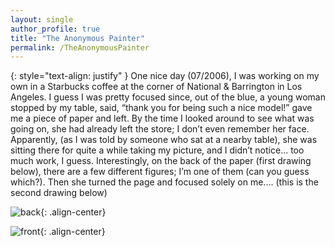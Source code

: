 ```yaml
---
layout: single
author_profile: true
title: "The Anonymous Painter"
permalink: /TheAnonymousPainter
---
```


{: style="text-align: justify" }
One nice day (07/2006), I was working on my own in a Starbucks coffee at the corner of National & Barrington in Los Angeles. 
I guess I was pretty focused since, out of the blue, a young woman stopped by my table, said, “thank you for being such a nice model!” 
gave me a piece of paper and left. By the time I looked around to see what was going on, she had already left the store; 
I don’t even remember her face. Apparently, (as I was told by someone who sat at a nearby table), she was sitting there for quite
a while taking my picture, and I didn’t notice... too much work, I guess. Interestingly, on the back of the paper (first drawing below),
there are a few different figures; I’m one of them (can you guess which?). Then she turned the page and focused solely on me.... 
(this is the second drawing below)

![back](/assets/images/starbucks_back_low.jpg){: .align-center}


![front](/assets/images/starbucks_front_low.jpg){: .align-center}

